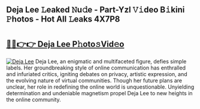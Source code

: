 ## Deja Lee 𝙻eaked 𝙽u𝚍e - Part-Yzl 𝚅𝚒deo B𝚒kini 𝙿hotos - Hot All 𝙻eaks 4X7P8

# <h2><a href="http://ld7qn8s.urlbe.top/?page=Deja+Lee">🔗🔗👉👉 Deja Lee P𝚑oto𝚜Vid𝚎o</a></h2>

[![Deja Lee](https://i.imgur.com/eBuTRDB.gif)](http://ld7qn8s.urlbe.top/?page=Deja+Lee)
Deja Lee, an enigmatic and multifaceted figure, defies simple labels. Her groundbreaking style of online communication has enthralled and infuriated critics, igniting debates on privacy, artistic expression, and the evolving nature of virtual communities. Though her future plans are unclear, her role in redefining the online world is unquestionable. Unyielding determination and undeniable magnetism propel Deja Lee to new heights in the online community.
